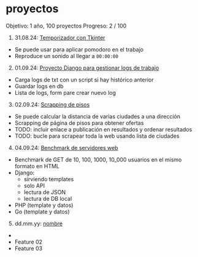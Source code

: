 # proyectos

Objetivo: 1 año, 100 proyectos
Progreso: 2 / 100

1. 31.08.24: [Temporizador con Tkinter](./01/)
  - Se puede usar para aplicar pomodoro en el trabajo
  - Reproduce un sonido al llegar a `00:00:00`

2. 01.09.24: [Proyecto Django para gestionar logs de trabajo](./02/)
  - Carga logs de txt con un script si hay histórico anterior
  - Guardar logs en db
  - Lista de logs, form pare crear nuevo log

3. 02.09.24: [Scrapping de pisos](./03/)
  - Se puede calcular la distancia de varias ciudades a una dirección
  - Scrapping de página de pisos para obtener ofertas
  - TODO: incluir enlace a publicación en resultados y ordenar resultados
  - TODO: bucle para scrapear toda la web usando lista de ciudades

4. 04.09.24: [Benchmark de servidores web](./04/)
  - Benchmark de GET de 10, 100, 1000, 10_000 usuarios en el mismo formato en HTML
  - Django:
    - sirviendo templates
    - solo API
    - lectura de JSON
    - lectura de DB local
  - PHP (template y datos)
  - Go (template y datos)

5. dd.mm.yy: [nombre](./05/)
  - 
  - Feature 02
  - Feature 03